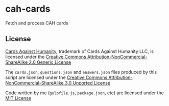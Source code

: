 cah-cards
=========

Fetch and process CAH cards

## License

[Cards Against Humanity](http://cardsagainsthumanity.com/), trademark of Cards Against Humanity LLC, is licensed under the [Creative Commons Attribution-NonCommercial-ShareAlike 2.0 Generic License](http://creativecommons.org/licenses/by-nc-sa/2.0/)

The `cards.json`, `questions.json` and `answers.json` files produced by this script are licensed under the [Creative Commons Attribution-NonCommercial-ShareAlike 3.0 Unported License](http://creativecommons.org/licenses/by-nc-sa/3.0/deed.en_US)

Code written by me (`gulpfile.js`, `package.json`, etc) are licensed under the [MIT License](https://github.com/phated/cah-cards/blob/master/LICENSE)
